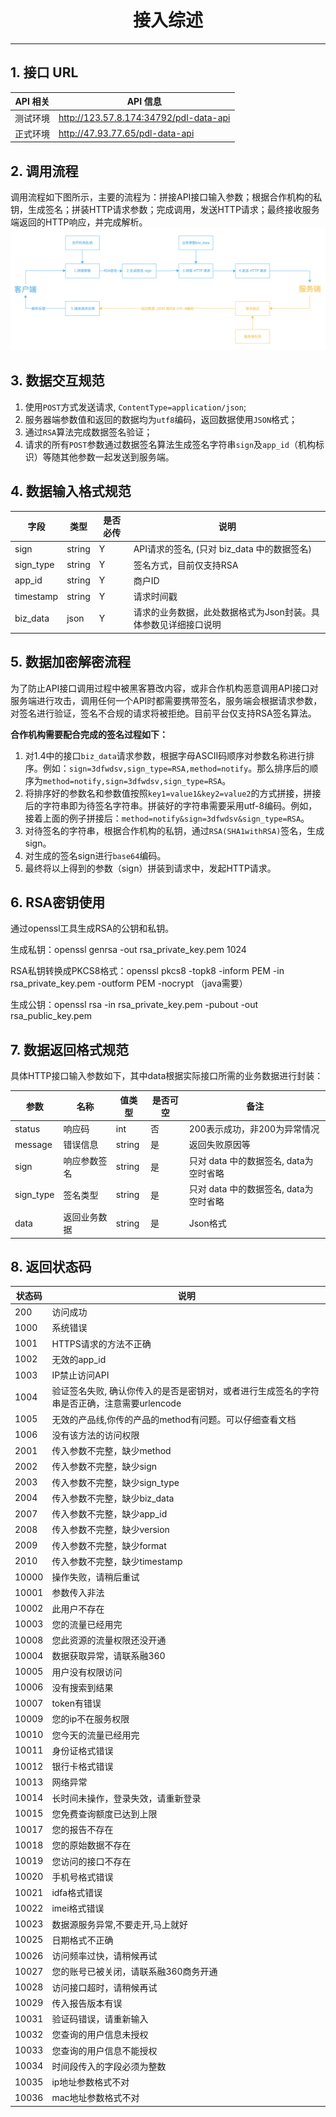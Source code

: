 # <center>接入综述</center>
---

## 1. 接口 URL

| API 相关 | API 信息                               |
| -------- | ----------------------------|
| 测试环境 | http://123.57.8.174:34792/pdl-data-api |
| 正式环境 | http://47.93.77.65/pdl-data-api        |

## 2. 调用流程
调用流程如下图所示，主要的流程为：拼接API接口输入参数；根据合作机构的私钥，生成签名；拼装HTTP请求参数；完成调用，发送HTTP请求；最终接收服务端返回的HTTP响应，并完成解析。
![IMAGE](pic/接入流程图.jpg)

## 3. 数据交互规范
1. 使用`POST`方式发送请求, `ContentType=application/json`;
2. 服务器端参数值和返回的数据均为`utf8`编码，返回数据使用`JSON`格式；
3. 通过`RSA`算法完成数据签名验证；
4. 请求的所有`POST`参数通过数据签名算法生成签名字符串`sign`及`app_id`（机构标识）等随其他参数一起发送到服务端。

## 4. 数据输入格式规范
| 字段      | 类型   | 是否必传 | 说明                                                         |
| --------- | ------ | -------- | --------------------------------------------------|
| sign      | string | Y        | API请求的签名, (只对 biz_data 中的数据签名)                  |
| sign_type | string | Y        | 签名方式，目前仅支持RSA                                      |
| app_id    | string | Y        | 商户ID                                                       |
| timestamp | string | Y        | 请求时间戳                                                   |
| biz_data  | json   | Y        | 请求的业务数据，此处数据格式为Json封装。具体参数见详细接口说明 |

## 5. 数据加密解密流程
  为了防止API接口调用过程中被黑客篡改内容，或非合作机构恶意调用API接口对服务端进行攻击，调用任何一个API时都需要携带签名，服务端会根据请求参数，对签名进行验证，签名不合规的请求将被拒绝。目前平台仅支持RSA签名算法。

  **合作机构需要配合完成的签名过程如下：**
  
1. 对1.4中的接口`biz_data`请求参数，根据字母ASCII码顺序对参数名称进行排序。例如：`sign=3dfwdsv,sign_type=RSA,method=notify`。那么排序后的顺序为`method=notify,sign=3dfwdsv,sign_type=RSA`。
2. 将排序好的参数名和参数值按照`key1=value1&key2=value2`的方式拼接，拼接后的字符串即为待签名字符串。拼装好的字符串需要采用utf-8编码。例如，接着上面的例子拼接后：`method=notify&sign=3dfwdsv&sign_type=RSA`。
3. 对待签名的字符串，根据合作机构的私钥，通过`RSA(SHA1withRSA)`签名，生成sign。
4. 对生成的签名sign进行`base64`编码。
5. 最终将以上得到的参数（sign）拼装到请求中，发起HTTP请求。

## 6. RSA密钥使用
  通过openssl工具生成RSA的公钥和私钥。

  生成私钥：openssl genrsa -out rsa_private_key.pem 1024

  RSA私钥转换成PKCS8格式：openssl pkcs8 -topk8 -inform PEM -in rsa_private_key.pem -outform PEM -nocrypt （java需要）

  生成公钥：openssl rsa -in rsa_private_key.pem -pubout -out rsa_public_key.pem

## 7. 数据返回格式规范
具体HTTP接口输入参数如下，其中data根据实际接口所需的业务数据进行封装：

| 参数    | 名称         | 值类型 | 是否可空 | 备注                         |
| ------- | --| ------ | -------- | ------------------|
| status  | 响应码       | int    | 否       | 200表示成功，非200为异常情况 |
| message | 错误信息     | string | 是       | 返回失败原因等               |
| sign    | 响应参数签名 | string | 是       | 只对 data 中的数据签名, data为空时省略       |
| sign_type    | 签名类型 | string | 是       | 只对 data 中的数据签名, data为空时省略       |
| data    | 返回业务数据 | string | 是       | Json格式                     |

## 8. 返回状态码

| 状态码 | 说明 |
| -- | -- |
| 	200	 | 	访问成功	 |
| 	1000	 | 	系统错误	 |
| 	1001	 | 	HTTPS请求的方法不正确	 |
| 	1002	 | 	无效的app_id	 |
| 	1003	 | 	IP禁止访问API	 |
| 	1004	 | 	验证签名失败, 确认你传入的是否是密钥对，或者进行生成签名的字符串是否正确，注意需要urlencode	 |
| 	1005	 | 	无效的产品线,你传的产品的method有问题。可以仔细查看文档	 |
| 	1006	 | 	没有该方法的访问权限	 |
| 	2001	 | 	传入参数不完整，缺少method	 |
| 	2002	 | 	传入参数不完整，缺少sign	 |
| 	2003	 | 	传入参数不完整，缺少sign_type	 |
| 	2004	 | 	传入参数不完整，缺少biz_data	 |
| 	2007	 | 	传入参数不完整，缺少app_id	 |
| 	2008	 | 	传入参数不完整，缺少version	 |
| 	2009	 | 	传入参数不完整，缺少format	 |
| 	2010	 | 	传入参数不完整，缺少timestamp	 |
| 	10000	 | 	操作失败，请稍后重试	 |
| 	10001	 | 	参数传入非法	 |
| 	10002	 | 	此用户不存在	 |
| 	10003	 | 	您的流量已经用完	 |
| 	10008	 | 	您此资源的流量权限还没开通	 |
| 	10004	 | 	数据获取异常，请联系融360	 |
| 	10005	 | 	用户没有权限访问	 |
| 	10006	 | 	没有搜索到结果	 |
| 	10007	 | 	token有错误	 |
| 	10009	 | 	您的ip不在服务权限	 |
| 	10010	 | 	您今天的流量已经用完	 |
| 	10011	 | 	身份证格式错误	 |
| 	10012	 | 	银行卡格式错误	 |
| 	10013	 | 	网络异常	 |
| 	10014	 | 	长时间未操作，登录失效，请重新登录	 |
| 	10015	 | 	您免费查询额度已达到上限	 |
| 	10017	 | 	您的报告不存在	 |
| 	10018	 | 	您的原始数据不存在	 |
| 	10019	 | 	您访问的接口不存在	 |
| 	10020	 | 	手机号格式错误	 |
| 	10021	 | 	idfa格式错误	 |
| 	10022	 | 	imei格式错误	 |
| 	10023	 | 	数据源服务异常,不要走开,马上就好	 |
| 	10025	 | 	日期格式不正确	 |
| 	10026	 | 	访问频率过快，请稍候再试	 |
| 	10027	 | 	您的账号已被关闭，请联系融360商务开通	 |
| 	10028	 | 	访问接口超时，请稍候再试	 |
| 	10029	 | 	传入报告版本有误	 |
| 	10031	 | 	验证码错误，请重新输入	 |
| 	10032	 | 	您查询的用户信息未授权	 |
| 	10033	 | 	您查询的用户信息不能授权	 |
| 	10034	 | 	时间段传入的字段必须为整数	 |
| 	10035	 | 	ip地址参数格式不对	 |
| 	10036	 | 	mac地址参数格式不对	 |